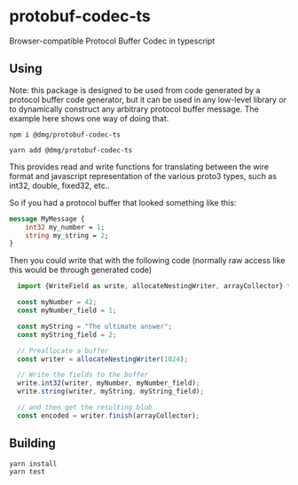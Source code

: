 # protobuf-codec-ts
Browser-compatible Protocol Buffer Codec in typescript

## Using

Note: this package is designed to be used from code generated by a protocol buffer code generator, but it can be used in any low-level library or to dynamically construct any arbitrary protocol buffer message.  The example here shows one way of doing that.

```
npm i @dmg/protobuf-codec-ts
```

```
yarn add @dmg/protobuf-codec-ts
```

This provides read and write functions for translating between the wire format and javascript representation of the various proto3 types, such as int32, double, fixed32, etc..

So if you had a protocol buffer that looked something like this:

```protobuf
message MyMessage {
    int32 my_number = 1;
    string my_string = 2;
}
```

Then you could write that with the following code (normally raw access like this would be through generated code)

```typescript
  import {WriteField as write, allocateNestingWriter, arrayCollector} from "protobuf-codec-ts";

  const myNumber = 42;
  const myNumber_field = 1;

  const myString = "The ultimate answer";
  const myString_field = 2;

  // Preallocate a buffer
  const writer = allocateNestingWriter(1024);

  // Write the fields to the buffer
  write.int32(writer, myNumber, myNumber_field);
  write.string(writer, myString, myString_field);

  // and then get the resulting blob
  const encoded = writer.finish(arrayCollector);
```

## Building

```
yarn install
yarn test
```
